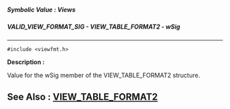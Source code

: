 ##### Symbolic Value : Views
##### VALID_VIEW_FORMAT_SIG - VIEW_TABLE_FORMAT2 - wSig
---
```
#include <viewfmt.h>
```
**Description :**

Value for the wSig member of the VIEW_TABLE_FORMAT2 structure.

**See Also :**
[VIEW_TABLE_FORMAT2](/reference/Data/VIEW_TABLE_FORMAT2)
---
